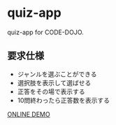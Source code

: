 # quiz-app

quiz-app for CODE-DOJO.

## 要求仕様

- ジャンルを選ぶことができる
- 選択肢を表示して選ばせる
- 正答をその場で表示する
- 10問終わったら正答数を表示する

[ONLINE DEMO](https://nnsi.github.io/quiz-app/)
